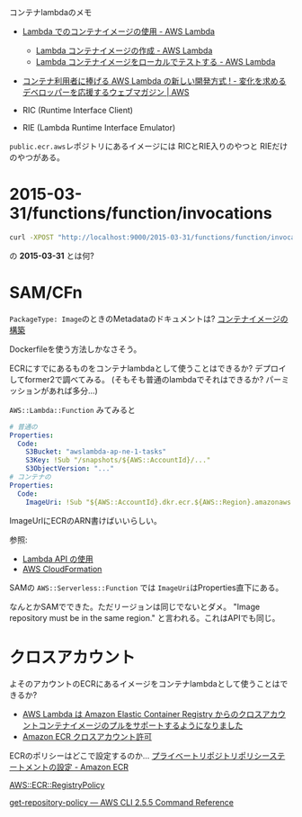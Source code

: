 コンテナlambdaのメモ

- [Lambda でのコンテナイメージの使用 - AWS Lambda](https://docs.aws.amazon.com/ja_jp/lambda/latest/dg/lambda-images.html)
  - [Lambda コンテナイメージの作成 - AWS Lambda](https://docs.aws.amazon.com/ja_jp/lambda/latest/dg/images-create.html)
  - [Lambda コンテナイメージをローカルでテストする \- AWS Lambda](https://docs.aws.amazon.com/ja_jp/lambda/latest/dg/images-test.html)
- [コンテナ利用者に捧げる AWS Lambda の新しい開発方式 ! - 変化を求めるデベロッパーを応援するウェブマガジン | AWS](https://aws.amazon.com/jp/builders-flash/202103/new-lambda-container-development/?awsf.filter-name=*all)

- RIC (Runtime Interface Client)
- RIE (Lambda Runtime Interface Emulator)

`public.ecr.aws`レポジトリにあるイメージには
RICとRIE入りのやつと
RIEだけのやつがある。

# 2015-03-31/functions/function/invocations

```sh
curl -XPOST "http://localhost:9000/2015-03-31/functions/function/invocations" -d '{}'
```

の **2015-03-31** とは何?

# SAM/CFn

`PackageType: Image`のときのMetadataのドキュメントは?
[コンテナイメージの構築](https://docs.aws.amazon.com/ja_jp/serverless-application-model/latest/developerguide/serverless-sam-cli-using-build.html#build-container-image)

Dockerfileを使う方法しかなさそう。

ECRにすでにあるものをコンテナlambdaとして使うことはできるか?
デプロイしてformer2で調べてみる。
(そもそも普通のlambdaでそれはできるか? パーミッションがあれば多分...)

`AWS::Lambda::Function` みてみると

```yaml
# 普通の
Properties:
  Code:
    S3Bucket: "awslambda-ap-ne-1-tasks"
    S3Key: !Sub "/snapshots/${AWS::AccountId}/..."
    S3ObjectVersion: "..."
# コンテナの
Properties:
  Code:
    ImageUri: !Sub "${AWS::AccountId}.dkr.ecr.${AWS::Region}.amazonaws.com/..."
```

ImageUrlにECRのARN書けばいいらしい。

参照:

- [Lambda API の使用](https://docs.aws.amazon.com/ja_jp/lambda/latest/dg/configuration-images.html#configuration-images-api)
- [AWS CloudFormation](https://docs.aws.amazon.com/ja_jp/lambda/latest/dg/configuration-images.html#configuration-images-cloudformation)

SAMの `AWS::Serverless::Function` では `ImageUri`はProperties直下にある。

なんとかSAMでできた。ただリージョンは同じでないとダメ。
"Image repository must be in the same region."
と言われる。これはAPIでも同じ。

# クロスアカウント

よそのアカウントのECRにあるイメージをコンテナlambdaとして使うことはできるか?

- [AWS Lambda は Amazon Elastic Container Registry からのクロスアカウントコンテナイメージのプルをサポートするようになりました](https://aws.amazon.com/jp/about-aws/whats-new/2021/11/aws-lambda-support-cross-account-image-amazon-elastic-container-registry/)
- [Amazon ECR クロスアカウント許可](https://docs.aws.amazon.com/ja_jp/lambda/latest/dg/configuration-images.html)

ECRのポリシーはどこで設定するのか...
[プライベートリポジトリポリシーステートメントの設定 \- Amazon ECR](https://docs.aws.amazon.com/ja_jp/AmazonECR/latest/userguide/set-repository-policy.html)

[AWS::ECR::RegistryPolicy](https://docs.amazonaws.cn/en_us/AWSCloudFormation/latest/UserGuide/aws-resource-ecr-registrypolicy.html)

[get-repository-policy — AWS CLI 2.5.5 Command Reference](https://awscli.amazonaws.com/v2/documentation/api/latest/reference/ecr/get-repository-policy.html)
